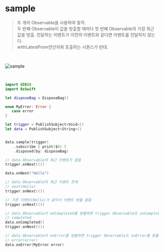 sample
======

> 두 개의 Observable을 사용하여 동작.  
> 두 번째 Observable이 값을 방출할 때마다 첫 번째 Observable의 가장 최근 값을 방출.
> 전달하는 이벤트가 이전의 이벤트와 같다면 이벤트를 전달하지 않는다.  
> withLatestFrom연산자와 호출하는 시퀀스가 반대.  

&nbsp;

![sample](https://github.com/user-attachments/assets/cc81788e-50be-45d7-ade8-80c52d279fe2)

&nbsp;

```swift
import UIKit
import RxSwift

let disposeBag = DisposeBag()

enum MyError: Error {
   case error
}

let trigger = PublishSubject<Void>()
let data = PublishSubject<String>()


data.sample(trigger)
    .subscribe { print($0) }
    .disposed(by: disposeBag)

// data Observable의 최근 이벤트가 없음
trigger.onNext(())

data.onNext("Hello")

// data Observable의 최근 이벤트 존재
// next(Hello)
trigger.onNext(())

// 기존 이벤트(Hello)가 같아서 이벤트 방출 없음
trigger.onNext(())

// data Observable이 onCompleted를 방출하면 trigger Observable도 onCompleted를 방출
// completed
data.onCompleted()
trigger.onNext(())

// data Observable이 onError를 방출하면 trigger Observable도 onError를 방출
// error(error)
data.onError(MyError.error)
```
